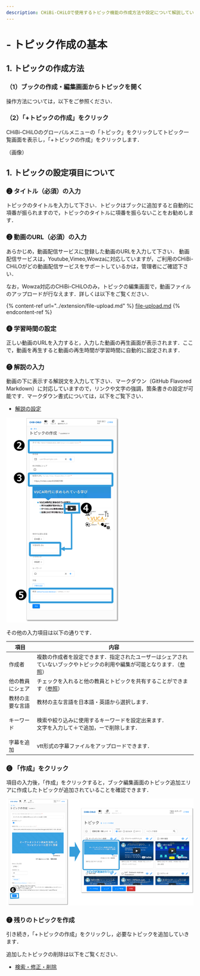 ```yaml
---
description: CHiBi-CHiLOで使用するトピック機能の作成方法や設定について解説しています．
---
```


# - トピック作成の基本

## 1. トピックの作成方法

### （1）ブックの作成・編集画面からトピックを開く

操作方法については，以下をご参照ください．

### （2）「+トピックの作成」をクリック

CHiBi-CHiLOのグローバルメニューの「トピック」をクリックしてトピック一覧画面を表示し，「+トピックの作成」をクリックします．

（画像）

## 1. トピックの設定項目について

### ❷ タイトル（必須）の入力

トピックのタイトルを入力して下さい．トピックはブックに追加すると自動的に項番が振られますので，トピックのタイトルに項番を振らないことをお勧めします．

### ❸ 動画のURL（必須）の入力

あらかじめ，動画配信サービスに登録した動画のURLを入力して下さい． 動画配信サービスは，Youtube,Vimeo,Wowzaに対応していますが，ご利用のCHiBi-CHiLOがどの動画配信サービスをサポートしているかは，管理者にご確認下さい．

なお，Wowza対応のCHiBi-CHiLOのみ，トピックの編集画面で，動画ファイルのアップロードが行なえます．詳しくは以下をご覧ください．

{% content-ref url="../extension/file-upload.md" %}
[file-upload.md](../extension/file-upload.md)
{% endcontent-ref %}

### ❹ 学習時間の設定

正しい動画のURLを入力すると，入力した動画の再生画面が表示されます．ここで，動画を再生すると動画の再生時間が学習時間に自動的に設定されます．

### ❺ 解説の入力

動画の下に表示する解説文を入力して下さい．マークダウン（GitHub Flavored Markdown）に対応していますので，リンクや文字の強調，箇条書きの設定が可能です．マークダウン書式については，以下をご覧下さい．

* [解説の設定](broken-reference)

![](<../.gitbook/assets/image (280).png>)

その他の入力項目は以下の通りです．

| 項目       | 内容                                                                               |
| -------- | -------------------------------------------------------------------------------- |
| 作成者      | 複数の作成者を設定できます．指定されたユーザーはシェアされていないブックやトピックの利用や編集が可能となります．（[参照](broken-reference)） |
| 他の教員にシェア | チェックを入れると他の教員とトピックを共有することができます（[参照](broken-reference)）                           |
| 教材の主要な言語 | 教材の主な言語を日本語・英語から選択します．                                                           |
| キーワード    | <p>検索や絞り込みに使用するキーワードを設定出来ます．<br>文字を入力して＋で追加，ーで削除します．</p>                         |
| 字幕を追加    | vtt形式の字幕ファイルをアップロードできます．                                                         |

### ❻ 「作成」をクリック

項目の入力後，「作成」をクリックすると，ブック編集画面のトピック追加エリアに作成したトピックが追加されていることを確認できます．

![](<../.gitbook/assets/image (364).png>)

### ❼ 残りのトピックを作成

引き続き，「+トピックの作成」をクリックし，必要なトピックを追加していきます．

追加したトピックの削除は以下をご覧ください．

* [検索・修正・削除](broken-reference)
